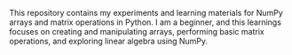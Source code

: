 This repository contains my experiments and learning materials for NumPy arrays and matrix operations in Python. I am a beginner, and this learnings focuses on creating and manipulating arrays, performing basic matrix operations, and exploring linear algebra using NumPy.

